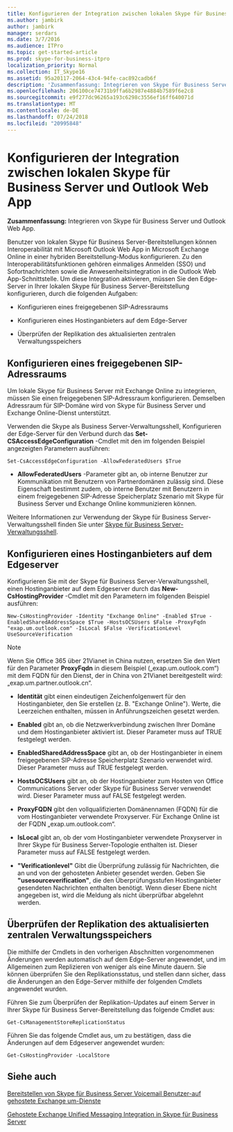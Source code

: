 ```yaml
---
title: Konfigurieren der Integration zwischen lokalen Skype für Business Server und Outlook Web App
ms.author: jambirk
author: jambirk
manager: serdars
ms.date: 3/7/2016
ms.audience: ITPro
ms.topic: get-started-article
ms.prod: skype-for-business-itpro
localization_priority: Normal
ms.collection: IT_Skype16
ms.assetid: 95a20117-2064-43c4-94fe-cac892cadb6f
description: 'Zusammenfassung: Integrieren von Skype für Business Server und Outlook Web App.'
ms.openlocfilehash: 206100ce74731b9ffa6b2987e4884b7589f6e2c8
ms.sourcegitcommit: e9f277dc96265a193c6298c3556ef16ff640071d
ms.translationtype: MT
ms.contentlocale: de-DE
ms.lasthandoff: 07/24/2018
ms.locfileid: "20995848"
---
```

# <a name="configure-integration-between-on-premises-skype-for-business-server-and-outlook-web-app"></a>Konfigurieren der Integration zwischen lokalen Skype für Business Server und Outlook Web App
 
**Zusammenfassung:** Integrieren von Skype für Business Server und Outlook Web App.
  
Benutzer von lokalen Skype für Business Server-Bereitstellungen können Interoperabilität mit Microsoft Outlook Web App in Microsoft Exchange Online in einer hybriden Bereitstellung-Modus konfigurieren. Zu den Interoperabilitätsfunktionen gehören einmaliges Anmelden (SSO) und Sofortnachrichten sowie die Anwesenheitsintegration in die Outlook Web App-Schnittstelle. Um diese Integration aktivieren, müssen Sie den Edge-Server in Ihrer lokalen Skype für Business Server-Bereitstellung konfigurieren, durch die folgenden Aufgaben: 
  
- Konfigurieren eines freigegebenen SIP-Adressraums
    
- Konfigurieren eines Hostinganbieters auf dem Edge-Server
    
- Überprüfen der Replikation des aktualisierten zentralen Verwaltungsspeichers
    
## <a name="configure-a-shared-sip-address-space"></a>Konfigurieren eines freigegebenen SIP-Adressraums

Um lokale Skype für Business Server mit Exchange Online zu integrieren, müssen Sie einen freigegebenen SIP-Adressraum konfigurieren. Demselben Adressraum für SIP-Domäne wird von Skype für Business Server und Exchange Online-Dienst unterstützt.
  
Verwenden die Skype als Business Server-Verwaltungsshell, Konfigurieren der Edge-Server für den Verbund durch das **Set-CSAccessEdgeConfiguration** -Cmdlet mit den im folgenden Beispiel angezeigten Parametern ausführen:
  
```
Set-CsAccessEdgeConfiguration -AllowFederatedUsers $True
```

- **AllowFederatedUsers** -Parameter gibt an, ob interne Benutzer zur Kommunikation mit Benutzern von Partnerdomänen zulässig sind. Diese Eigenschaft bestimmt zudem, ob interne Benutzer mit Benutzern in einem freigegebenen SIP-Adresse Speicherplatz Szenario mit Skype für Business Server und Exchange Online kommunizieren können.
    
Weitere Informationen zur Verwendung der Skype für Business Server-Verwaltungsshell finden Sie unter [Skype für Business Server-Verwaltungsshell](../../manage/management-shell.md).
  
## <a name="configure-a-hosting-provider-on-the-edge-server"></a>Konfigurieren eines Hostinganbieters auf dem Edgeserver

Konfigurieren Sie mit der Skype für Business Server-Verwaltungsshell, einen Hostinganbieter auf dem Edgeserver durch das **New-CsHostingProvider** -Cmdlet mit den Parametern im folgenden Beispiel ausführen:
  
```
New-CsHostingProvider -Identity "Exchange Online" -Enabled $True -EnabledSharedAddressSpace $True -HostsOCSUsers $False -ProxyFqdn "exap.um.outlook.com" -IsLocal $False -VerificationLevel UseSourceVerification
```

> [!NOTE]
> Wenn Sie Office 365 über 21Vianet in China nutzen, ersetzen Sie den Wert für den Parameter **ProxyFqdn** in diesem Beispiel („exap.um.outlook.com“) mit dem FQDN für den Dienst, der in China von 21Vianet bereitgestellt wird: „exap.um.partner.outlook.cn“.
  
- **Identität** gibt einen eindeutigen Zeichenfolgenwert für den Hostinganbieter, den Sie erstellen (z. B. "Exchange Online"). Werte, die Leerzeichen enthalten, müssen in Anführungszeichen gesetzt werden.
    
- **Enabled** gibt an, ob die Netzwerkverbindung zwischen Ihrer Domäne und dem Hostinganbieter aktiviert ist. Dieser Parameter muss auf TRUE festgelegt werden.
    
- **EnabledSharedAddressSpace** gibt an, ob der Hostinganbieter in einem freigegebenen SIP-Adresse Speicherplatz Szenario verwendet wird. Dieser Parameter muss auf TRUE festgelegt werden.
    
- **HostsOCSUsers** gibt an, ob der Hostinganbieter zum Hosten von Office Communications Server oder Skype für Business Server verwendet wird. Dieser Parameter muss auf FALSE festgelegt werden.
    
- **ProxyFQDN** gibt den vollqualifizierten Domänennamen (FQDN) für die vom Hostinganbieter verwendete Proxyserver. Für Exchange Online ist der FQDN „exap.um.outlook.com“.
    
- **IsLocal** gibt an, ob der vom Hostinganbieter verwendete Proxyserver in Ihrer Skype für Business Server-Topologie enthalten ist. Dieser Parameter muss auf FALSE festgelegt werden.
    
- **"Verificationlevel"** Gibt die Überprüfung zulässig für Nachrichten, die an und von der gehosteten Anbieter gesendet werden. Geben Sie **"usesourceverification"**, die den Überprüfungsstufen Hostinganbieter gesendeten Nachrichten enthalten benötigt. Wenn dieser Ebene nicht angegeben ist, wird die Meldung als nicht überprüfbar abgelehnt werden.
    
## <a name="verify-replication-of-the-updated-central-management-store"></a>Überprüfen der Replikation des aktualisierten zentralen Verwaltungsspeichers

Die mithilfe der Cmdlets in den vorherigen Abschnitten vorgenommenen Änderungen werden automatisch auf dem Edge-Server angewendet, und im Allgemeinen zum Replizieren von weniger als eine Minute dauern. Sie können überprüfen Sie den Replikationsstatus, und stellen dann sicher, dass die Änderungen an den Edge-Server mithilfe der folgenden Cmdlets angewendet wurden.
  
Führen Sie zum Überprüfen der Replikation-Updates auf einem Server in Ihrer Skype für Business Server-Bereitstellung das folgende Cmdlet aus:
  
```
Get-CsManagementStoreReplicationStatus
```

Führen Sie das folgende Cmdlet aus, um zu bestätigen, dass die Änderungen auf dem Edgeserver angewendet wurden:
  
```
Get-CsHostingProvider -LocalStore
```

## <a name="see-also"></a>Siehe auch

[Bereitstellen von Skype für Business Server Voicemail Benutzer-auf gehostete Exchange um-Dienste](http://technet.microsoft.com/library/306d3fb5-231b-4f0b-b8d8-0d9083b5ed77.aspx)
  
[Gehostete Exchange Unified Messaging Integration in Skype für Business Server](http://technet.microsoft.com/library/f4de0165-da3b-499e-98fc-28ddd0db02d5.aspx)